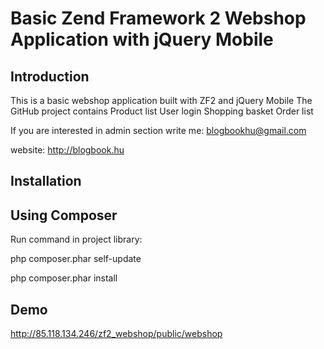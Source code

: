 Basic Zend Framework 2 Webshop Application with jQuery Mobile
=======================

Introduction
------------
This is a basic webshop application built with ZF2 and jQuery Mobile
The GitHub project contains
Product list
User login
Shopping basket
Order list

If you are interested in admin section write me: blogbookhu@gmail.com

website: http://blogbook.hu

Installation
------------
Using Composer 
----------------------------

Run command in project library:

php composer.phar self-update

php composer.phar install


Demo
----------------------------
http://85.118.134.246/zf2_webshop/public/webshop 